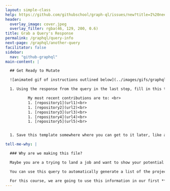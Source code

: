 ```yaml
---
layout: simple-class
help: https://github.com/githubschool/graph-ql/issues/new?title=I%20need%20help&body=Describe%20what%20you%20need%20help%20with%20here.
header:
  overlay_image: cover.jpeg
  overlay_filter: rgba(46, 129, 200, 0.6)
title: Grab a Query's Response
permalink: /graphql/query-info
next-page: /graphql/another-query
facilitator: false
sidebar:
  nav: "github-graphql"
main-content: |

  ## Get Ready to Mutate

  ![animated gif of instructions outlined below](../images/gifs/graphql/recent-contributions.gif)

  1. Using the response from the query in the last step, fill in this template.

          My most recent contributions are to: <br>
          1. [repository1](url1)<br>
          1. [repository2](url2)<br>
          1. [repository3](url3)<br>
          1. [repository4](url4)<br>
          1. [repository5](url5)<br>


  1. Save this template somewhere where you can get to it later, like a text editor or as a comment in an issue.

tell-me-why: |

  ### Why are we making this file?

  Maybe you are a trying to land a job and want to show your potential employer the projects that you work on. Maybe you already have a job, but you want to be able to show your team or manager what you have been working on recently.

  You can use this query to automatically generate a list of the projects that you are actively contributing to.

  For this course, we are going to use this information in our first **mutation**.
---
```

